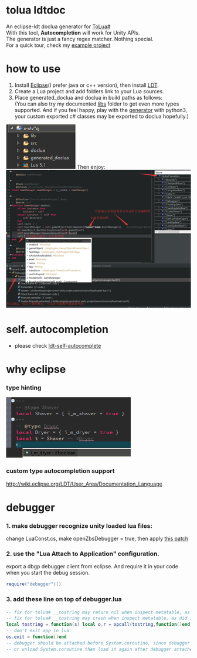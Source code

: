# tolua ldtdoc
An eclipse-ldt doclua generator for [ToLua#](https://github.com/topameng/tolua)  
With this tool, **Autocompletion** will work for Unity APIs.  
The generator is just a fancy regex matcher. Nothing special.  
For a quick tour, check my [example project](https://github.com/ps5mh/UnitySample-2DRoguelike-ToLua)

# how to use
1. Install [Eclipse](http://www.eclipse.org/downloads/eclipse-packages/)(I prefer java or c++ version), then install [LDT](https://www.eclipse.org/ldt/).  
2. Create a Lua project and add folders link to your Lua sources.  
3. Place generated_doclua and doclua in build paths as follows:  
(You can also try my documented [libs](https://github.com/ps5mh/tolua/tree/master/Assets/ToLua/Lua) folder to get even more types supported. And if you feel happy, play with the [generator](https://github.com/ps5mh/tolua-ldtdoc/blob/master/generator/unity_tolua_wrapper_parser_ldt.py) with python3, your custom exported c# classes may be exported to doclua hopefully.)  
<img src="./generator/project_example.png" alt="Project Example"/>  
Then enjoy:  
<img src="./generator/autocomplete_example.png" alt="Auto-complete Example" width="700"/>  

# self. autocompletion
- please check [ldt-self-autocomplete](https://github.com/ps5mh/ldt-self-autocomplete)

# why eclipse
### type hinting
![Type-Hinting Example](./generator/type_hinting_example.png)
### custom type autocompletion support
http://wiki.eclipse.org/LDT/User_Area/Documentation_Language

# debugger
### 1. make debugger recognize unity loaded lua files:
change LuaConst.cs, make openZbsDebugger = true, then apply [this patch](https://github.com/ps5mh/tolua/commit/5ed16e1975c157d3b6d8a843db5a7b528a5ab2fc)
### 2. use the "Lua Attach to Application" configuration.
export a dbgp debugger client from eclipse. And require it in your code when you start the debug session.
```lua
require("debugger")()
```
### 3. add these line on top of debugger.lua
```lua
-- fix for tolua# __tostring may return nil when inspect metatable, as did in static int Lua_ToString(IntPtr L)
-- fix for tolua# __tostring may crash when inspect metatable, as did in Vector2.__tostring
local tostring = function(s) local o,r = xpcall(tostring,function()end,s) return r or "[unknown in tolua]" end
-- don't exit app in lua
os.exit = function()end
-- debugger should be attached before System.coroutine, since debugger overrides coroutine.resume
-- or unload System.coroutine then load it again after debugger attached
```